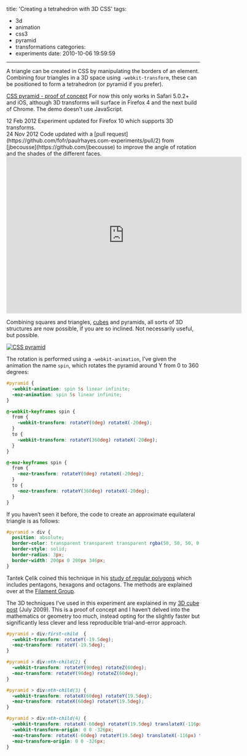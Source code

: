title: 'Creating a tetrahedron with 3D CSS'
tags:
  - 3d
  - animation
  - css3
  - pyramid
  - transformations
categories:
  - experiments
date: 2010-10-06 19:59:59
---

A triangle can be created in CSS by manipulating the borders of an element. Combining four triangles in a 3D space using `-webkit-transform`, these can be positioned to form a tetrahedron (or pyramid if you prefer).

[CSS pyramid - proof of concept](/experiments/pyramid/)
For now this only works in Safari 5.0.2+ and iOS, although 3D transforms will surface in Firefox 4 and the next build of Chrome. The demo doesn’t use JavaScript.

<div class="edit">
<time datetime="2012-02-12">12 Feb 2012</time> Experiment updated for Firefox 10 which supports 3D transforms.
</div>

<div class="edit">
<time datetime="2012-11-24">24 Nov 2012</time> Code updated with a [pull request](https://github.com/fofr/paulrhayes.com-experiments/pull/2) from [jbecousse](https://github.com/jbecousse) to improve the angle of rotation and the shades of the different faces.
</div>

<div class="video-wrapper"><iframe class="vimeo" src="http://player.vimeo.com/video/19500636" width="612" height="408" frameborder="0"></iframe></div>

Combining squares and triangles, [cubes](http://www.paulrhayes.com/2010-09/3d-css-cube-ii-touch-gestures-click-and-drag/) and pyramids, all sorts of 3D structures are now possible, if you are so inclined. Not necessarily useful, but possible.

[![CSS pyramid](http://host.trivialbeing.org/up/small/css-pyramid.png)](/experiments/pyramid/)

The rotation is performed using a `-webkit-animation`, I’ve given the animation the name `spin`, which rotates the pyramid around Y from 0 to 360 degrees:

```css
#pyramid {
  -webkit-animation: spin 5s linear infinite;
  -moz-animation: spin 5s linear infinite;
}

@-webkit-keyframes spin {
  from {
    -webkit-transform: rotateY(0deg) rotateX(-20deg);
  }
  to {
    -webkit-transform: rotateY(360deg) rotateX(-20deg);
  }
}

@-moz-keyframes spin {
  from {
    -moz-transform: rotateY(0deg) rotateX(-20deg);
  }
  to {
    -moz-transform: rotateY(360deg) rotateX(-20deg);
  }
}
```

If you haven’t seen it before, the code to create an approximate equilateral triangle is as follows:

```css
#pyramid > div {
  position: absolute;
  border-color: transparent transparent transparent rgba(50, 50, 50, 0.5);
  border-style: solid;
  border-radius: 3px;
  border-width: 200px 0 200px 346px;
}
```

Tantek Çelik coined this technique in his [study of regular polygons](http://tantek.com/CSS/Examples/polygons.html) which includes pentagons, hexagons and octagons. The methods are explained over at the [Filament Group](http://www.filamentgroup.com/lab/image_free_css_tooltip_pointers_a_use_for_polygonal_css/).

The 3D techniques I’ve used in this experiment are explained in my [3D cube post](http://www.paulrhayes.com/2009-07/animated-css3-cube-interface-using-3d-transforms/) (July 2009). This is a proof of concept and I haven’t delved into the mathematics or geometry too much, instead opting for the slightly faster but significantly less clever and less reproducible trial-and-error approach.

```css
#pyramid > div:first-child  {
  -webkit-transform: rotateY(-19.5deg);
  -moz-transform: rotateY(-19.5deg);
}

#pyramid > div:nth-child(2) {
  -webkit-transform: rotateY(90deg) rotateZ(60deg);
  -moz-transform: rotateY(90deg) rotateZ(60deg);
}

#pyramid > div:nth-child(3) {
  -webkit-transform: rotateX(60deg) rotateY(19.5deg);
  -moz-transform: rotateX(60deg) rotateY(19.5deg);
}

#pyramid > div:nth-child(4) {
  -webkit-transform: rotateX(-60deg) rotateY(19.5deg) translateX(-116px) translateY(-200px);
  -webkit-transform-origin: 0 0 -326px;
  -moz-transform: rotateX(-60deg) rotateY(19.5deg) translateX(-116px) translateY(-200px);
  -moz-transform-origin: 0 0 -326px;
}
```
